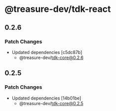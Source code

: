 # @treasure-dev/tdk-react

## 0.2.6

### Patch Changes

- Updated dependencies [c5dc87b]
  - @treasure-dev/tdk-core@0.2.6

## 0.2.5

### Patch Changes

- Updated dependencies [14b01be]
  - @treasure-dev/tdk-core@0.2.5
